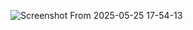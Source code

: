 ![Screenshot From 2025-05-25 17-54-13](https://github.com/user-attachments/assets/8332314d-f90d-4112-9835-73fb30c084d5)
